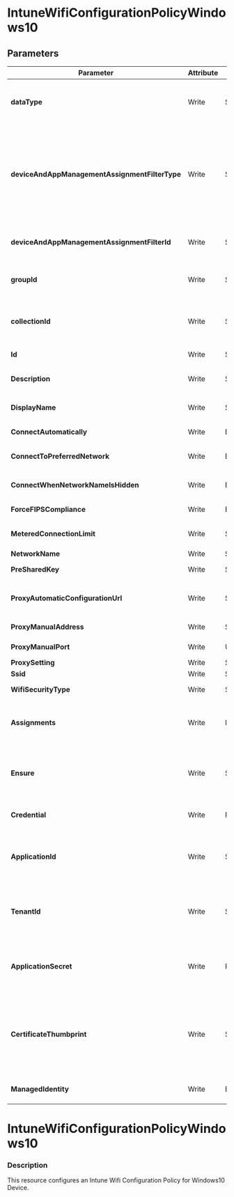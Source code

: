 ﻿# IntuneWifiConfigurationPolicyWindows10

## Parameters

| Parameter | Attribute | DataType | Description | Allowed Values |
| --- | --- | --- | --- | --- |
| **dataType** | Write | String | The type of the target assignment. |#microsoft.graph.groupAssignmentTarget, #microsoft.graph.allLicensedUsersAssignmentTarget, #microsoft.graph.allDevicesAssignmentTarget, #microsoft.graph.exclusionGroupAssignmentTarget, #microsoft.graph.configurationManagerCollectionAssignmentTarget|
| **deviceAndAppManagementAssignmentFilterType** | Write | String | The type of filter of the target assignment i.e. Exclude or Include. Possible values are:none, include, exclude. |none, include, exclude|
| **deviceAndAppManagementAssignmentFilterId** | Write | String | The Id of the filter for the target assignment. ||
| **groupId** | Write | String | The group Id that is the target of the assignment. ||
| **collectionId** | Write | String | The collection Id that is the target of the assignment.(ConfigMgr) ||
| **Id** | Write | String | Id of the Intune policy. ||
| **Description** | Write | String | Description of the Intune policy. ||
| **DisplayName** | Write | String | Display name of the Intune policy. ||
| **ConnectAutomatically** | Write | Boolean | Connect automatically ||
| **ConnectToPreferredNetwork** | Write | Boolean | Connect to preferred network ||
| **ConnectWhenNetworkNameIsHidden** | Write | Boolean | Connect when network name is hidden ||
| **ForceFIPSCompliance** | Write | Boolean | Force FIPS compliance ||
| **MeteredConnectionLimit** | Write | String | Metered connection limit |unrestricted, fixed, variable|
| **NetworkName** | Write | String | Network name ||
| **PreSharedKey** | Write | String | Pre shared key ||
| **ProxyAutomaticConfigurationUrl** | Write | String | Proxy automatic configuration url ||
| **ProxyManualAddress** | Write | String | Proxy manual address ||
| **ProxyManualPort** | Write | UInt32 | Proxy manual port ||
| **ProxySetting** | Write | String | Proxy setting |none, manual, automatic|
| **Ssid** | Write | String | SSID ||
| **WifiSecurityType** | Write | String | Wi-Fi security |open, wpaPersonal, wpaEnterprise, wep, wpa2Personal, wpa2Enterprise|
| **Assignments** | Write | InstanceArray[] | Represents the assignment to the Intune policy. ||
| **Ensure** | Write | String | Present ensures the policy exists, absent ensures it is removed. |Present, Absent|
| **Credential** | Write | PSCredential | Credentials of the Intune Admin ||
| **ApplicationId** | Write | String | Id of the Azure Active Directory application to authenticate with. ||
| **TenantId** | Write | String | Id of the Azure Active Directory tenant used for authentication. ||
| **ApplicationSecret** | Write | PSCredential | Secret of the Azure Active Directory tenant used for authentication. ||
| **CertificateThumbprint** | Write | String | Thumbprint of the Azure Active Directory application's authentication certificate to use for authentication. ||
| **ManagedIdentity** | Write | Boolean | Managed ID being used for authentication. ||


# IntuneWifiConfigurationPolicyWindows10

### Description

This resource configures an Intune Wifi Configuration Policy for Windows10 Device.


